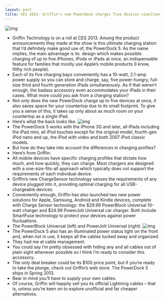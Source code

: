 ```yaml
---
layout: post
title: CES 2013- Griffin's new PowerDock charges five devices simultaneously
---
```

![img](http://media.idownloadblog.com/wp-content/uploads/2013/01/Griffin-PowerDock-5.jpg)
* Griffin Technology is on a roll at CES 2013. Among the product announcements they made at the show is this ultimate charging station that I’d definitely make good use of, the PowerDock 5. As the name implies, the main advantage is its  design which makes possible charging of up to five iPhones, iPods or iPads at once, an indispensable feature for families that mostly use Apple’s mobile products (I know, filthy rich people).
* Each of its five charging bays conveniently has a 10-watt, 2.1-amp power supply so you can store and charge, say, five power-hungry, full-size third and fourth generation iPads simultaneously. As if that weren’t enough, the badass accessory even accommodates your iPads in their cases. What more could you ask from a charging station?
* Not only does the new PowerDock charge up to five devices at once, it also saves space for your countertop due to its small footprint. To give you a sense of this, it takes up only about as much room on your countertop as a single iPad.
* Here’s what the back looks like.
![img](http://media.idownloadblog.com/wp-content/uploads/2013/01/Griffin-PowerDock-5-empty.jpg)
* The PowerDock 5 works with the iPhone 3G and later, all iPads including the iPad mini, all iPod touches except for the original model, fourth-gen iPod nano and up, the iPod with video and both 2007 iPod classic models.
* But how do they take into account the differences in charging profiles?
* Here’s from Griffin:
* All mobile devices have specific charging profiles that dictate how much, and how quickly, they can charge. Most chargers are designed with a one-size-fits-all approach which typically does not support the requirements of each individual device.
* Griffin’s new ChargeSensor technology senses the requirements of any device plugged into it, providing optimal charging for all USB-chargeable devices.
* Conveniently enough, Griffin has also launched two new power solutions for Apple, Samsung, Android and Kindle devices, complete with Charge Sensor technology: the $29.99 PowerBlock Universal 10-watt charger and $24.99 PowerJolt Universal car charger. Both include SmartFuse technology to protect your devices against power fluctuations.
* The PowerBlock Universal (left) and PowerJolt Universal (right).
![img](http://media.idownloadblog.com/wp-content/uploads/2013/01/Griffin-PowerBlock-Universal-and-PowerJolt-Universal.jpg)
* The PowerDock 5 also has an illuminated power status light on the front and, when not in use, it keeps all the cables tucked away and organized.
* They had me at cable management.
* You could say I’m pretty obsessed with hiding any and all cables out of plain sight whenever possible so I think I’m ready to consider this accessory.
* The only deal breaker could be its $100 price point, but if you’re ready to take the plunge, check out Griffin’s web store. The PowerDock 5 ships in Spring 2013.
* Bear in mind you’ll have to supply your own cables.
* Of course, Griffin will happily sell you its official Lightning cables – that is, unless you’re keen on to explore unofficial and far cheaper alternatives.

